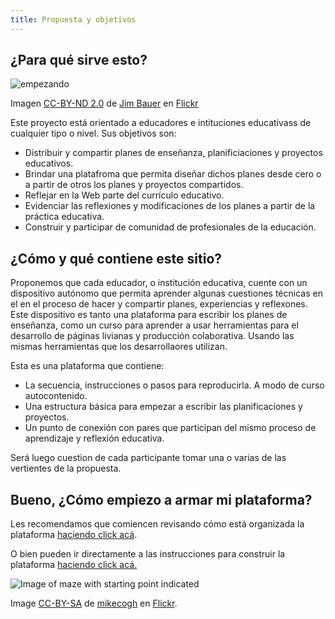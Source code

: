 ```yaml
---
title: Propuesta y objetivos
---
```


## ¿Para qué sirve esto?

![empezando]({{site.baseurl}}/img/inicioStorm.jpg)

Imagen [CC-BY-ND 2.0](https://creativecommons.org/licenses/by-nd/2.0/) de [Jim Bauer](https://www.flickr.com/photos/lens-cap/15853661887) en [Flickr](https://flickr.com)


Este proyecto está orientado a educadores e intituciones educativass de cualquier tipo o nivel. Sus objetivos son:

- Distribuir y compartir planes de enseñanza, planificiaciones y proyectos educativos.
- Brindar una platafroma que permita diseñar dichos planes desde cero o a partir de otros los planes y proyectos compartidos.
- Reflejar en la Web parte del currículo educativo.
- Evidenciar las reflexiones y modificaciones de los planes a partir de la práctica educativa.
- Construir y participar de comunidad de profesionales de la educación.

## ¿Cómo y qué contiene este sitio?

Proponemos que cada educador, o institución educativa, cuente con un dispositivo autónomo que permita aprender algunas cuestiones técnicas en el en el proceso de hacer y compartir planes, experiencias y reflexones.
Este dispositivo es tanto una plataforma para escribir los planes de enseñanza, como un curso para aprender a usar herramientas para el desarrollo de páginas livianas y producción colaborativa. Usando las mismas herramientas que los desarrollaores utilizan.

Esta es una plataforma que contiene:

- La secuencia, instrucciones o pasos para reproducirla. A modo de curso autocontenido.
- Una estructura básica para empezar a escribir las planificaciones y proyectos.
- Un punto de conexión con pares que participan del mismo proceso de aprendizaje y reflexión educativa.

Será luego cuestion de cada participante tomar una o varias de las vertientes de la propuesta.

## Bueno, ¿Cómo empiezo a armar mi plataforma?

Les recomendamos que comiencen revisando cómo está organizada la plataforma [haciendo click acá]({{sitebaseurl}}/modules/inicio/formato-basico/).

O bien pueden ir directamente a las instrucciones para construir la plataforma [haciendo click acá.]({{site.baseurl}}/modules/inicio/el-kit-de-construccion/)

	
![Image of maze with starting point indicated]({{site.baseurl}}/img/start.jpg)

Image [CC-BY-SA](https://creativecommons.org/licenses/by-sa/2.0/) de [mikecogh](https://www.flickr.com/photos/mikecogh/11300349426) en [Flickr](https://flickr.com).
